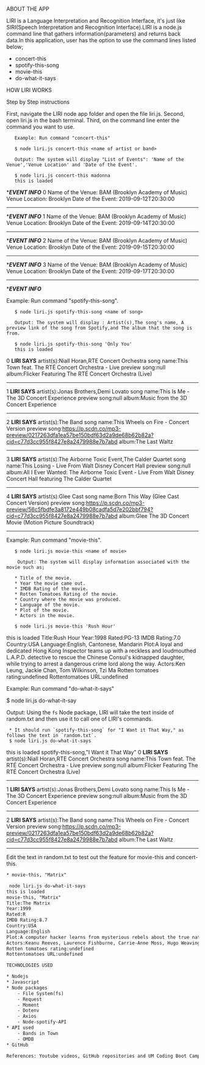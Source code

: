 ABOUT THE APP

LIRI is a Language Interpretation and Recognition Interface, it's just like SIRI(Speech Interpretation and Recognition Interface).LIRI is a node.js command line that gathers information(parameters) and returns back data.In this application, user has the option to use the command lines listed below;
* concert-this
* spotify-this-song
* movie-this
* do-what-it-says

HOW LIRI WORKS

Step by Step instructions

First, navigate the LIRI node app folder and open the file liri.js.
Second, open liri.js in the bash terminal.
Third, on the command line enter the command you want to use.

       Example: Run command "concert-this"

       $ node liri.js concert-this <name of artist or band>

       Output: The system will display "List of Events": 'Name of the Venue','Venue Location' and 'Date of the Event'.

       $ node liri.js concert-this madonna
       this is loaded
**********EVENT INFO*********
0
Name of the Venue: BAM (Brooklyn Academy of Music)
Venue Location: Brooklyn
Date of the Event: 2019-09-12T20:30:00
*****************************
**********EVENT INFO*********
1
Name of the Venue: BAM (Brooklyn Academy of Music)
Venue Location: Brooklyn
Date of the Event: 2019-09-14T20:30:00
*****************************
**********EVENT INFO*********
2
Name of the Venue: BAM (Brooklyn Academy of Music)
Venue Location: Brooklyn
Date of the Event: 2019-09-15T20:30:00
*****************************
**********EVENT INFO*********
3
Name of the Venue: BAM (Brooklyn Academy of Music)
Venue Location: Brooklyn
Date of the Event: 2019-09-17T20:30:00
*****************************
**********EVENT INFO*********

Example: Run command "spotify-this-song".

       $ node liri.js spotify-this-song <name of song>

       Output: The system will display : Artist(s),The song's name, A preview link of the song from Spotify,and The album that the song is from. 
        
       $ node liri.js spotify-this-song 'Only You'
       this is loaded
    
0
******LIRI SAYS******
artist(s):Niall Horan,RTE Concert Orchestra
song name:This Town feat. The RTÉ Concert Orchestra - Live
preview song:null
album:Flicker Featuring The RTÉ Concert Orchestra (Live)
****************************
1
******LIRI SAYS******
artist(s):Jonas Brothers,Demi Lovato
song name:This Is Me - The 3D Concert Experience
preview song:null
album:Music from the 3D Concert Experience
****************************
2
******LIRI SAYS******
artist(s):The Band
song name:This Wheels on Fire - Concert Version
preview song:https://p.scdn.co/mp3-preview/0217263dfa1ea57be150bdf63d2a9de68b62b82a?cid=c77d3cc955f8427e8a2479988e7b7abd
album:The Last Waltz
****************************
3
******LIRI SAYS******
artist(s):The Airborne Toxic Event,The Calder Quartet
song name:This Losing - Live From Walt Disney Concert Hall
preview song:null
album:All I Ever Wanted: The Airborne Toxic Event - Live From Walt Disney Concert Hall featuring The Calder Quartet
****************************
4
******LIRI SAYS******
artist(s):Glee Cast
song name:Born This Way (Glee Cast Concert Version)
preview song:https://p.scdn.co/mp3-preview/56c5fbdfe3a8172e449b08cadfa5d7e202bbf794?cid=c77d3cc955f8427e8a2479988e7b7abd
album:Glee The 3D Concert Movie (Motion Picture Soundtrack)
****************************
Example: Run command "movie-this".

       $ node liri.js movie-this <name of movie>

        Output: The system will display information associated with the movie such as;

       * Title of the movie.
       * Year the movie came out.
       * IMDB Rating of the movie.
       * Rotten Tomatoes Rating of the movie.
       * Country where the movie was produced.
       * Language of the movie.
       * Plot of the movie.
       * Actors in the movie.

       $ node liri.js movie-this 'Rush Hour'

this is loaded
Title:Rush Hour
Year:1998
Rated:PG-13
IMDB Rating:7.0
Country:USA
Language:English, Cantonese, Mandarin
Plot:A loyal and dedicated Hong Kong Inspector teams up with a reckless and loudmouthed L.A.P.D. detective to rescue the Chinese Consul's kidnapped daughter, while trying to arrest a dangerous crime lord along the way.
Actors:Ken Leung, Jackie Chan, Tom Wilkinson, Tzi Ma
Rotten tomatoes rating:undefined
Rottentomatoes URL:undefined

Example: Run command "do-what-it-says"

 $ node liri.js do-what-it-say


 Output:  Using the `fs` Node package, LIRI will take the text inside of random.txt and then use it to call one of LIRI's commands.

     * It should run `spotify-this-song` for "I Want it That Way," as follows the text in `random.txt`.
     $ node liri.js do-what-it-says
this is loaded
spotify-this-song,"I Want it That Way"
0
******LIRI SAYS******
artist(s):Niall Horan,RTE Concert Orchestra
song name:This Town feat. The RTÉ Concert Orchestra - Live
preview song:null
album:Flicker Featuring The RTÉ Concert Orchestra (Live)
****************************
1
******LIRI SAYS******
artist(s):Jonas Brothers,Demi Lovato
song name:This Is Me - The 3D Concert Experience
preview song:null
album:Music from the 3D Concert Experience
****************************
2
******LIRI SAYS******
artist(s):The Band
song name:This Wheels on Fire - Concert Version
preview song:https://p.scdn.co/mp3-preview/0217263dfa1ea57be150bdf63d2a9de68b62b82a?cid=c77d3cc955f8427e8a2479988e7b7abd
album:The Last Waltz
****************************

Edit the text in random.txt to test out the feature for movie-this and concert-this.

```random.txt
* movie-this, "Matrix"

 node liri.js do-what-it-says
this is loaded
movie-this, "Matrix"
Title:The Matrix
Year:1999
Rated:R
IMDB Rating:8.7
Country:USA
Language:English
Plot:A computer hacker learns from mysterious rebels about the true nature of his reality and his role in the war against its controllers.
Actors:Keanu Reeves, Laurence Fishburne, Carrie-Anne Moss, Hugo Weaving
Rotten tomatoes rating:undefined
Rottentomatoes URL:undefined

TECHNOLOGIES USED

* Nodejs
* Javascript
* Node packages
    - File System(fs)
    - Request
    - Moment
    - Dotenv
    - Axios
    - Node-spotify-API
* API used
    - Bands in Town
    - OMDB
* GitHub   

References: Youtube videos, GitHub repositories and UM Coding Boot Camp instructions



